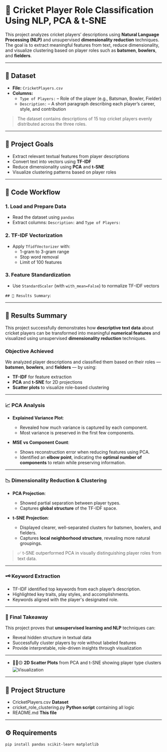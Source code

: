# 🏏 Cricket Player Role Classification Using NLP, PCA & t-SNE

This project analyzes cricket players’ descriptions using **Natural Language Processing (NLP)** and unsupervised **dimensionality reduction** techniques. The goal is to extract meaningful features from text, reduce dimensionality, and visualize clustering based on player roles such as **batsmen**, **bowlers**, and **fielders**.

---

## 📂 Dataset

- **File:** `CricketPlayers.csv`
- **Columns:**
  - `Type of Players:` – Role of the player (e.g., Batsman, Bowler, Fielder)
  - `Description:` – A short paragraph describing each player’s career, style, and contribution

> The dataset contains descriptions of 15 top cricket players evenly distributed across the three roles.

---

## 🧠 Project Goals

- Extract relevant textual features from player descriptions
- Convert text into vectors using **TF-IDF**
- Reduce dimensionality using **PCA** and **t-SNE**
- Visualize clustering patterns based on player roles

---

## 📜 Code Workflow

### 1. Load and Prepare Data
- Read the dataset using `pandas`
- Extract columns: `Description:` and `Type of Players:`

### 2. TF-IDF Vectorization
- Apply `TfidfVectorizer` with:
  - 1-gram to 3-gram range
  - Stop word removal
  - Limit of 100 features

### 3. Feature Standardization
- Use `StandardScaler` (with `with_mean=False`) to normalize TF-IDF vectors

`## 📌 Results Summary`:

---

## 📌 Results Summary

This project successfully demonstrates how **descriptive text data** about cricket players can be transformed into meaningful **numerical features** and visualized using unsupervised **dimensionality reduction** techniques.

###  Objective Achieved

We analyzed player descriptions and classified them based on their roles — **batsmen**, **bowlers**, and **fielders** — by using:

* **TF-IDF** for feature extraction
* **PCA** and **t-SNE** for 2D projections
* **Scatter plots** to visualize role-based clustering

---

### 📈 PCA Analysis

* **Explained Variance Plot**:

  * Revealed how much variance is captured by each component.
  * Most variance is preserved in the first few components.

* **MSE vs Component Count**:

  * Shows reconstruction error when reducing features using PCA.
  * Identified an **elbow point**, indicating the **optimal number of components** to retain while preserving information.

---

### 📉 Dimensionality Reduction & Clustering

* **PCA Projection**:

  * Showed partial separation between player types.
  * Captures **global structure** of the TF-IDF space.

* **t-SNE Projection**:

  * Displayed clearer, well-separated clusters for batsmen, bowlers, and fielders.
  * Captures **local neighborhood structure**, revealing more natural groupings.

> ✅ t-SNE outperformed PCA in visually distinguishing player roles from text data.

---

### 🗝️ Keyword Extraction

* TF-IDF identified top keywords from each player’s description.
* Highlighted key traits, play styles, and accomplishments.
* Keywords aligned with the player's designated role.

---

### 🎯 Final Takeaway

This project proves that **unsupervised learning and NLP** techniques can:

* Reveal hidden structure in textual data
* Successfully cluster players by role without labeled features
* Provide interpretable, role-driven insights through visualization

---

- 🔴🔵🟡 **2D Scatter Plots** from PCA and t-SNE showing player type clusters  
  ![Visualization](https://github.com/user-attachments/assets/2f4a4e7c-d89c-4ec0-ba36-5287bbde46e1)

---

## 📁 Project Structure

-  CricketPlayers.csv  **Dataset**
-  cricket_role_clustering.py  **Python script** containing all logic
-  README.md   **This file**


---

## ⚙️ Requirements

```bash
pip install pandas scikit-learn matplotlib
```
